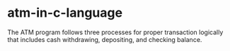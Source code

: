 # atm-in-c-language
The ATM program follows three processes for proper transaction logically that includes cash withdrawing, depositing, and checking balance.
